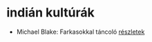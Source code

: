 # indián kultúrák

- Michael Blake: Farkasokkal táncoló [részletek](_details/Michael%20Blake.md#id_721)